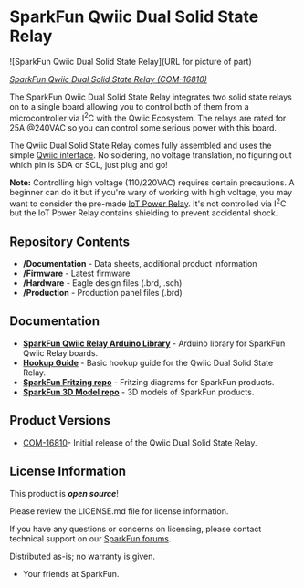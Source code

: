 SparkFun Qwiic Dual Solid State Relay
========================================

![SparkFun Qwiic Dual Solid State Relay](URL for picture of part)

[*SparkFun Qwiic Dual Solid State Relay (COM-16810)*](https://www.sparkfun.com/products/16810)

The SparkFun Qwiic Dual Solid State Relay integrates two solid state relays on to a single board allowing you to control both of them from a microcontroller via I<sup>2</sup>C with the Qwiic Ecosystem. The relays are rated for 25A @240VAC so you can control some serious power with this board. 

The Qwiic Dual Solid State Relay comes fully assembled and uses the simple [Qwiic interface](https://www.sparkfun.com/qwiic). No soldering, no voltage translation, no figuring out which pin is SDA or SCL, just plug and go!

**Note:** Controlling high voltage (110/220VAC) requires certain precautions. A beginner can do it but if you're wary of working with high voltage, you may want to consider the pre-made [IoT Power Relay](https://www.sparkfun.com/products/14236). It's not controlled via I<sup>2</sup>C but the IoT Power Relay contains shielding to prevent accidental shock.

Repository Contents
-------------------

* **/Documentation** - Data sheets, additional product information
* **/Firmware** - Latest firmware
* **/Hardware** - Eagle design files (.brd, .sch)
* **/Production** - Production panel files (.brd)

Documentation
--------------
* **[SparkFun Qwiic Relay Arduino Library](https://github.com/sparkfun/SparkFun_Qwiic_Relay_Arduino_Library)** - Arduino library for SparkFun Qwiic Relay boards.
* **[Hookup Guide](https://learn.sparkfun.com/tutorials/sparkfun-qwiic-dual-solid-state-relay-hookup-guide)** - Basic hookup guide for the Qwiic Dual Solid State Relay.
* **[SparkFun Fritzing repo](https://github.com/sparkfun/Fritzing_Parts)** - Fritzing diagrams for SparkFun products.
* **[SparkFun 3D Model repo](https://github.com/sparkfun/3D_Models)** - 3D models of SparkFun products. 

Product Versions
----------------
* [COM-16810](https://www.sparkfun.com/products/16810)- Initial release of the Qwiic Dual Solid State Relay.

License Information
-------------------

This product is _**open source**_! 

Please review the LICENSE.md file for license information. 

If you have any questions or concerns on licensing, please contact technical support on our [SparkFun forums](https://forum.sparkfun.com/viewforum.php?f=152).

Distributed as-is; no warranty is given.

- Your friends at SparkFun.
